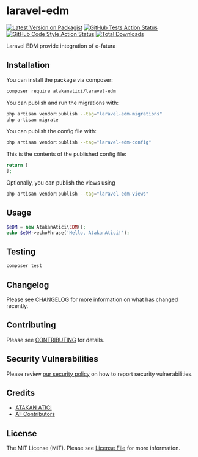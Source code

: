 # laravel-edm

[![Latest Version on Packagist](https://img.shields.io/packagist/v/atakanatici/laravel-edm.svg?style=flat-square)](https://packagist.org/packages/atakanatici/laravel-edm)
[![GitHub Tests Action Status](https://img.shields.io/github/actions/workflow/status/atakanatici/laravel-edm/run-tests.yml?branch=main&label=tests&style=flat-square)](https://github.com/atakanatici/laravel-edm/actions?query=workflow%3Arun-tests+branch%3Amain)
[![GitHub Code Style Action Status](https://img.shields.io/github/actions/workflow/status/atakanatici/laravel-edm/fix-php-code-style-issues.yml?branch=main&label=code%20style&style=flat-square)](https://github.com/atakanatici/laravel-edm/actions?query=workflow%3A"Fix+PHP+code+style+issues"+branch%3Amain)
[![Total Downloads](https://img.shields.io/packagist/dt/atakanatici/laravel-edm.svg?style=flat-square)](https://packagist.org/packages/atakanatici/laravel-edm)

Laravel EDM provide integration of e-fatura

## Installation

You can install the package via composer:

```bash
composer require atakanatici/laravel-edm
```

You can publish and run the migrations with:

```bash
php artisan vendor:publish --tag="laravel-edm-migrations"
php artisan migrate
```

You can publish the config file with:

```bash
php artisan vendor:publish --tag="laravel-edm-config"
```

This is the contents of the published config file:

```php
return [
];
```

Optionally, you can publish the views using

```bash
php artisan vendor:publish --tag="laravel-edm-views"
```

## Usage

```php
$eDM = new AtakanAtici\EDM();
echo $eDM->echoPhrase('Hello, AtakanAtici!');
```

## Testing

```bash
composer test
```

## Changelog

Please see [CHANGELOG](CHANGELOG.md) for more information on what has changed recently.

## Contributing

Please see [CONTRIBUTING](CONTRIBUTING.md) for details.

## Security Vulnerabilities

Please review [our security policy](../../security/policy) on how to report security vulnerabilities.

## Credits

- [ATAKAN ATICI](https://github.com/AtakanAtici)
- [All Contributors](../../contributors)

## License

The MIT License (MIT). Please see [License File](LICENSE.md) for more information.
